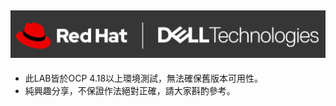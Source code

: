 ![圖片](https://github.com/Andy0583/OCP/blob/main/image/ocp.png?raw=true)
---
* 此LAB皆於OCP 4.18以上環境測試，無法確保舊版本可用性。
* 純興趣分享，不保證作法絕對正確，請大家斟酌參考。


